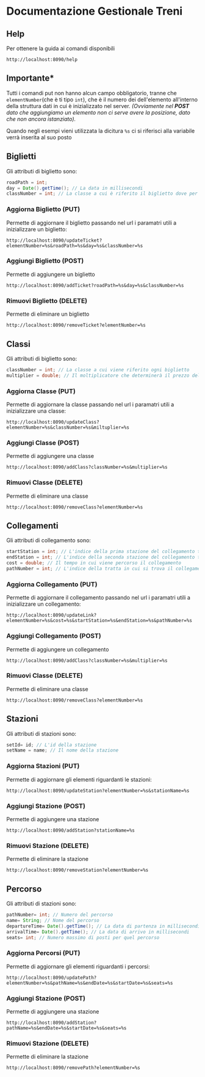 # Documentazione Gestionale Treni

## Help

Per ottenere la guida ai comandi disponibili

````
http://localhost:8090/help
````

## Importante*

Tutti i comandi put non hanno alcun campo obbligatorio, tranne che ````elementNumber````(che è ti tipo ```` int ````),
che è il numero dei dell'elemento all'interno della struttura dati in cui è inizializzato nel server. _(Ovviamente nel **POST** dato che aggiungiamo un elemento non ci serve avere la posizione, dato che non ancora istanziato)._

Quando negli esempi vieni utilizzata la dicitura ````%s```` ci si riferisci alla variabile verrà inserita al suo posto

## Biglietti

Gli attributi di biglietto sono:

````java
roadPath = int;
day = Date().getTime(); // La data in millisecondi
classNumber = int; // La classe a cui è riferito il biglietto dove per classe, la classe del treno (es. Prima Classe, che nel nostro caso sarà -> 1)
````

### Aggiorna Biglietto (PUT)

Permette di aggiornare il biglietto passando nel url i paramatri utili a inizializzare un biglietto:

````
http://localhost:8090/updateTicket?elementNumber=%s&roadPath=%s&day=%s&classNumber=%s
````

### Aggiungi Biglietto (POST)

Permette di aggiungere un biglietto

````
http://localhost:8090/addTicket?roadPath=%s&day=%s&classNumber=%s
````

### Rimuovi Biglietto (DELETE)

Permette di eliminare un biglietto

````
http://localhost:8090/removeTicket?elementNumber=%s
````

## Classi

Gli attributi di biglietto sono:

````java
classNumber = int; // La classe a cui viene riferito ogni biglietto
multiplier = double; // Il moltiplicatore che determinerà il prezzo del biglietto in base alla classe
````

### Aggiorna Classe (PUT)

Permette di aggiornare la classe passando nel url i paramatri utili a inizializzare una classe:

````
http://localhost:8090/updateClass?elementNumber=%s&classNumber=%s&miltuplier=%s
````

### Aggiungi Classe (POST)

Permette di aggiungere una classe

````
http://localhost:8090/addClass?classNumber=%s&multiplier=%s
````

### Rimuovi Classe (DELETE)

Permette di eliminare una classe

````
http://localhost:8090/removeClass?elementNumber=%s
````

## Collegamenti

Gli attributi di collegamento sono:

````java
startStation = int; // L'indice della prima stazione del collegamento tra due stazioni
endStation = int; // L'indice della seconda stazione del collegamento tra due stazioni
cost = double; // Il tempo in cui viene percorso il collegamento
pathNumber = int; // L'indice della tratta in cui si trova il collegamento
````

### Aggiorna Collegamento (PUT)

Permette di aggiornare il collegamento passando nel url i paramatri utili a inizializzare un collegamento:

````
http://localhost:8090/updateLink?elementNumber=%s&cost=%s&startStation=%s&endStation=%s&pathNumber=%s
````

### Aggiungi Collegamento (POST)

Permette di aggiungere un collegamento

````
http://localhost:8090/addClass?classNumber=%s&multiplier=%s
````

### Rimuovi Classe (DELETE)

Permette di eliminare una classe

````
http://localhost:8090/removeClass?elementNumber=%s
````

## Stazioni

Gli attributi di stazioni sono:

````java
setId= id; // L'id della stazione
setName = name; // Il nome della stazione
````
### Aggiorna Stazioni (PUT)
Permette di aggiornare gli elementi riguardanti le stazioni:
````
http://localhost:8090/updateStation?elementNumber=%s&stationName=%s
````

### Aggiungi Stazione (POST)
Permette di aggiungere una stazione
````
http://localhost:8090/addStation?stationName=%s
````

### Rimuovi Stazione (DELETE)
Permette di eliminare la stazione
````
http://localhost:8090/removeStation?elementNumber=%s
````

## Percorso
Gli attributi di stazioni sono:

````java
pathNumber= int; // Numero del percorso
name= String; // Nome del percorso
departureTime= Date().getTime(); // La data di partenza in millisecondi
arrivalTime= Date().getTime(); // La data di arrivo in millisecondi
seats= int; // Numero massimo di posti per quel percorso
````

### Aggiorna Percorsi (PUT)
Permette di aggiornare gli elementi riguardanti i percorsi:
````
http://localhost:8090/updatePath?elementNumber=%s&pathName=%s&endDate=%s&startDate=%s&seats=%s
````

### Aggiungi Stazione (POST)
Permette di aggiungere una stazione
````
http://localhost:8090/addStation?pathName=%s&endDate=%s&startDate=%s&seats=%s
````

### Rimuovi Stazione (DELETE)
Permette di eliminare la stazione
````
http://localhost:8090/removePath?elementNumber=%s
````
